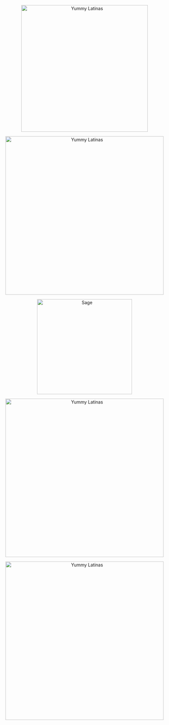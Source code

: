 <p align="center">
<img width="400" src="https://cdn.discordapp.com/attachments/1254316170815737867/1301794501085499422/Untitled83_20241101142619.png?ex=6730521b&is=672f009b&hm=c465f79b28d04a42f4325fc64e5404d09caeab6c9988a09f612adbdd627b82ba&" alt="Yummy Latinas">
<p align="center"><p align="center">   
<img width="500" src="https://cdn.discordapp.com/attachments/1254316170815737867/1301817234657640490/yayyy.gif?ex=67306747&is=672f15c7&hm=50e18807a1a37bf1ef7778b7de35ff5d427943dfd8b6cfbe3645c50abfe9e926&" alt="Yummy Latinas">
<p align="center"> 
   <img width="300" src="https://64.media.tumblr.com/84e161a71c56df71ffe9cdc90e38f7d2/ff372627e89e0a4a-43/s1280x1920/de73ac853ff17f03ca69b3408e60572ab66bd9c4.pnj" alt="Sage">
<p align="center">
   <img width="500" src="https://media.discordapp.net/attachments/1254316170815737867/1301808605414293534/Untitled84_20241101145951.png?ex=673107fd&is=672fb67d&hm=bc9e1ead9435987412cdfa0265bd48828699abc3abd5a72cd751967b0c570361&format=webp&quality=lossless&width=550&height=304&" alt="Yummy Latinas">
<p align="center">
 <img width="500" src="https://media.discordapp.net/attachments/1254316170815737867/1301814813881532436/Untitled84_20241101154651.png?ex=67306506&is=672f1386&hm=f7b14e84ef72c619efd6e388858f5db56db33938811fa8d39766ac3714a5999c&format=webp&quality=lossless&width=550&height=304&" alt="Yummy Latinas">
<p align="center">
